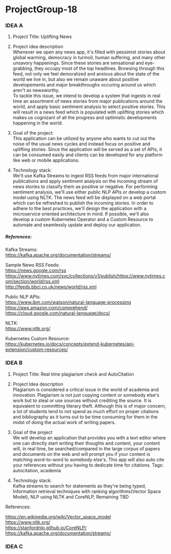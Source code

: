 # ProjectGroup-18

### IDEA A

1. Project Title: Uplifting News

2. Project idea description <br />
Whenever we open any news app, it's filled with pessimist stories about global warming, democracy in turmoil, human suffering, 
and many other unsavory happenings. Since these stories are sensational and eye-grabbing, they occupy most of the top headlines.
Browsing through this feed, not only we feel demoralized and anxious about the state of the world we live in, but also we remain unaware 
about positive developements and major breakthroughs occuring around us which aren't as newsworthy. <br />
To tackle this issue, we intend to develop a system that ingests in real time an assortment of news stories from major publications 
around the world, and apply basic sentiment analysis to select positive stories. 
This will result in a news feed which is populated with uplifting stories which makes us cognizant of all the progress and optimistic
developments happening in the world.

3. Goal of the project: <br />
This application can be utilized by anyone who wants to cut out the noise of the usual news cycles and instead focus on positive 
and uplifting stories. Since the application will be served as a set of APIs, it can be consumed easily and clients can be 
developed for any platform like web or mobile applications.

4. Technology stack: <br />
We'll use Kafka Streams to ingest RSS feeds from major international publications and apply sentiment analysis on the incoming stream
of news stories to classify them as positive or negative. For performing sentiment analysis, we'll use either public NLP APIs or develop
a custom model using NLTK. The news feed will be displayed on a web portal which can be refreshed to publish the incoming stories. 
In order to adhere to the best practices, we'll design the application with a microservice oriented architecture in mind. 
If possible, we'll also develop a custom Kubernetes Operator and a Custom Resource to automate and seamlessly update and deploy our
application.

##### References: <br />
Kafka Streams: <br />
https://kafka.apache.org/documentation/streams/

Sample News RSS Feeds: <br />
https://news.google.com/rss <br />
https://www.nytimes.com/svc/collections/v1/publish/https://www.nytimes.com/section/world/rss.xml <br />
http://feeds.bbci.co.uk/news/world/rss.xml <br />

Public NLP APIs: <br />
https://www.ibm.com/watson/natural-language-processing <br />
https://aws.amazon.com/comprehend/ <br />
https://cloud.google.com/natural-language/docs/ <br />

NLTK: <br />
https://www.nltk.org/ <br />

Kubernetes Custom Resource: <br />
https://kubernetes.io/docs/concepts/extend-kubernetes/api-extension/custom-resources/

### IDEA B 

1. Project Title: Real time plagiarism check and AutoCitation

2. Project Idea description <br />
Plagiarism is considered a critical issue in the world of academia and innovation. Plagiarism is not just copying content or somebody else's work but to steal or use sources without crediting the source. It is equivalent to committing literary theft. Although this is of major concern, a lot of students tend to not spend as much effort on proper citations and bibliography as it turns out to be time consuming for them in the midst of doing the actual work of writing papers. 

3. Goal of the project <br />
We will develop an application that provides you with a text editor where one can directly start writing their thoughts and content, your content will, in real time, be searched/compared in the large corpus of papers and documents on the web and will prompt you if your content is matching word-to-word to somebody else's. This app will also auto cite your references without you having to dedicate time for citations. 
Tags: autocitation, academia

4. Technology stack: <br />
Kafka streams to search for statements as they're being typed, Information retrieval techniques with ranking algorithms(Vector Space Model), NLP using NLTK and CoreNLP,  Remaining TBD

References:<br />

https://en.wikipedia.org/wiki/Vector_space_model <br />
https://www.nltk.org/ <br />
https://stanfordnlp.github.io/CoreNLP/ <br />
https://kafka.apache.org/documentation/streams/ <br />


### IDEA C <br />
